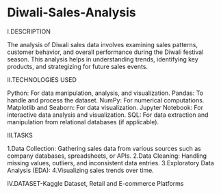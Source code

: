 # Diwali-Sales-Analysis
I.DESCRIPTION 

The analysis of Diwali sales data involves examining sales patterns, customer behavior, and overall performance during the Diwali festival season. This analysis helps in understanding trends, identifying key products, and strategizing for future sales events.

II.TECHNOLOGIES USED

Python: For data manipulation, analysis, and visualization.
Pandas: To handle and process the dataset.
NumPy: For numerical computations.
Matplotlib and Seaborn: For data visualization.
Jupyter Notebook: For interactive data analysis and visualization.
SQL: For data extraction and manipulation from relational databases (if applicable).

III.TASKS

1.Data Collection: Gathering sales data from various sources such as company databases, spreadsheets, or APIs.
2.Data Cleaning: Handling missing values, outliers, and inconsistent data entries.
3.Exploratory Data Analysis (EDA):
4.Visualizing sales trends over time.

IV.DATASET-Kaggle Dataset, Retail and E-commerce Platforms
